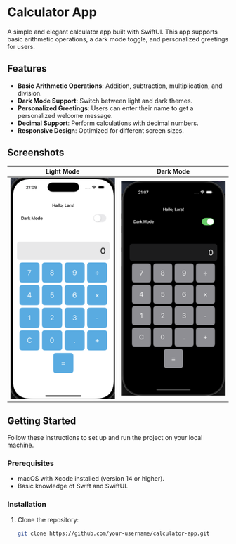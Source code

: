# Calculator App

A simple and elegant calculator app built with SwiftUI. This app supports basic arithmetic operations, a dark mode toggle, and personalized greetings for users.

## Features

- **Basic Arithmetic Operations**: Addition, subtraction, multiplication, and division.
- **Dark Mode Support**: Switch between light and dark themes.
- **Personalized Greetings**: Users can enter their name to get a personalized welcome message.
- **Decimal Support**: Perform calculations with decimal numbers.
- **Responsive Design**: Optimized for different screen sizes.

## Screenshots

| Light Mode                           | Dark Mode                           |
|--------------------------------------|-------------------------------------|
| <img src="light.png" width="300" /> | <img src="dark.png" width="300" /> |


## Getting Started

Follow these instructions to set up and run the project on your local machine.

### Prerequisites

- macOS with Xcode installed (version 14 or higher).
- Basic knowledge of Swift and SwiftUI.

### Installation

1. Clone the repository:
   ```bash
   git clone https://github.com/your-username/calculator-app.git
